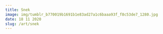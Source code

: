 ```yaml
---
title: Snek
image: img/tumblr_b770019b1691b1e83ad27a1c6baaa93f_f8c53de7_1280.jpg
date: 18 11 2020
slug: /art/snek
---
```

